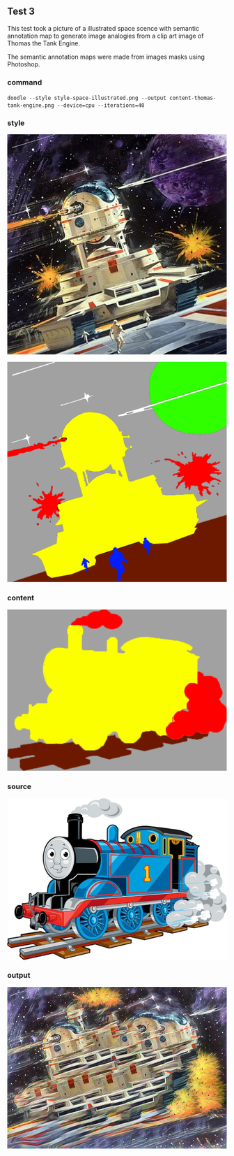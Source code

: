 ## Test 3

This test took a picture of a illustrated space scence with semantic annotation map to generate image analogies from a clip art image of Thomas the Tank Engine.

The semantic annotation maps were made from images masks using Photoshop.

### command

`doodle --style style-space-illustrated.png --output content-thomas-tank-engine.png --device=cpu --iterations=40`

### style

![](style-space-illustrated.png)

![](style-space-illustrated_sem.png)

### content

![](content-thomas-tank-engine_sem.png)

### source

![](content-thomas-tank-engine-src.png)

### output

![](content-thomas-tank-engine.png)


